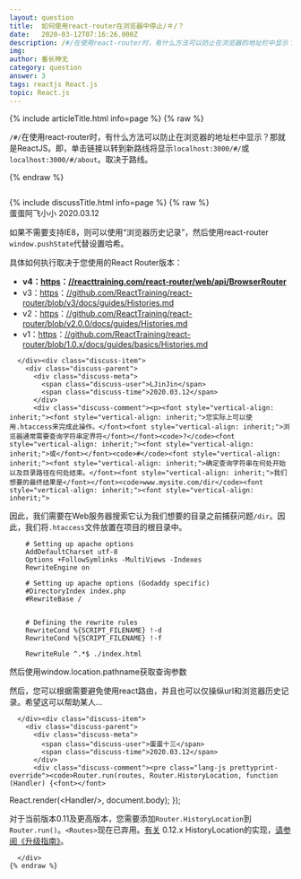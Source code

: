 ```yaml
---
layout: question
title:  如何使用react-router在浏览器中停止/＃/？
date:   2020-03-12T07:16:26.000Z
description: /#/在使用react-router时，有什么方法可以防止在浏览器的地址栏中显示？那就是ReactJS。即，单击链接以转到新路线将显示localhost ...
img: 
author: 番长神无
category: question
answer: 3
tags: reactjs React.js
topic: React.js
---
```

<div class="article-root">
  <div class="article">
    {% include articleTitle.html info=page %}
    {% raw %}
    <div class="article-content"><p><font style="vertical-align: inherit;"></font><code>/#/</code><font style="vertical-align: inherit;"><font style="vertical-align: inherit;">在使用react-router时，有什么</font><font style="vertical-align: inherit;">方法可以防止</font><font style="vertical-align: inherit;">在浏览器的地址栏中显示？</font><font style="vertical-align: inherit;">那就是ReactJS。</font><font style="vertical-align: inherit;">即，单击链接以转到新路线将显示</font></font><code>localhost:3000/#/</code><font style="vertical-align: inherit;"><font style="vertical-align: inherit;">或
 </font></font><code>localhost:3000/#/about</code><font style="vertical-align: inherit;"><font style="vertical-align: inherit;">。</font><font style="vertical-align: inherit;">取决于路线。</font></font></p></div>
    {% endraw %}
  </div>
  <p style="height: 0;width:0;overflow: hidden;"> 第1043篇《如何使用react-router在浏览器中停止/＃/？》来自Winter(https://github.com/aiyld/aiyld.github.io)的站点</p>
  <div class="discuss-wrapper">
    {% include discussTitle.html info=page %}
    {% raw %}
    <div class="discuss-item">
        <div class="discuss-parent">
          <div class="discuss-meta">
            <span class="discuss-user">蛋蛋阿飞小小</span>
            <span class="discuss-time">2020.03.12</span>
          </div>
          <div class="discuss-comment"><p><font style="vertical-align: inherit;"><font style="vertical-align: inherit;">如果不需要支持IE8，则可以使用“浏览器历史记录”，然后使用react-router </font></font><code>window.pushState</code><font style="vertical-align: inherit;"><font style="vertical-align: inherit;">代替设置哈希。</font></font></p>

<p><font style="vertical-align: inherit;"><font style="vertical-align: inherit;">具体如何执行取决于您使用的React Router版本：</font></font></p>

<ul>
<li><strong><font style="vertical-align: inherit;"><font style="vertical-align: inherit;">v4：</font><a href="https://reacttraining.com/react-router/web/api/BrowserRouter" rel="noreferrer"><font style="vertical-align: inherit;">https</font></a><font style="vertical-align: inherit;">：</font></font><a href="https://reacttraining.com/react-router/web/api/BrowserRouter" rel="noreferrer"><font style="vertical-align: inherit;"><font style="vertical-align: inherit;">//reacttraining.com/react-router/web/api/BrowserRouter</font></font></a></strong></li>
<li><font style="vertical-align: inherit;"><font style="vertical-align: inherit;">v3：</font><a href="https://github.com/ReactTraining/react-router/blob/v3/docs/guides/Histories.md" rel="noreferrer"><font style="vertical-align: inherit;">https</font></a><font style="vertical-align: inherit;">：</font></font><a href="https://github.com/ReactTraining/react-router/blob/v3/docs/guides/Histories.md" rel="noreferrer"><font style="vertical-align: inherit;"><font style="vertical-align: inherit;">//github.com/ReactTraining/react-router/blob/v3/docs/guides/Histories.md</font></font></a></li>
<li><font style="vertical-align: inherit;"><font style="vertical-align: inherit;">v2：</font><a href="https://github.com/ReactTraining/react-router/blob/v2.0.0/docs/guides/Histories.md" rel="noreferrer"><font style="vertical-align: inherit;">https</font></a><font style="vertical-align: inherit;">：</font></font><a href="https://github.com/ReactTraining/react-router/blob/v2.0.0/docs/guides/Histories.md" rel="noreferrer"><font style="vertical-align: inherit;"><font style="vertical-align: inherit;">//github.com/ReactTraining/react-router/blob/v2.0.0/docs/guides/Histories.md</font></font></a></li>
<li><font style="vertical-align: inherit;"><font style="vertical-align: inherit;">v1：</font><a href="https://github.com/ReactTraining/react-router/blob/1.0.x/docs/guides/basics/Histories.md" rel="noreferrer"><font style="vertical-align: inherit;">https</font></a><font style="vertical-align: inherit;">：</font></font><a href="https://github.com/ReactTraining/react-router/blob/1.0.x/docs/guides/basics/Histories.md" rel="noreferrer"><font style="vertical-align: inherit;"><font style="vertical-align: inherit;">//github.com/ReactTraining/react-router/blob/1.0.x/docs/guides/basics/Histories.md</font></font></a></li>
</ul></div>
        </div>
        
      </div><div class="discuss-item">
        <div class="discuss-parent">
          <div class="discuss-meta">
            <span class="discuss-user">LJinJin</span>
            <span class="discuss-time">2020.03.12</span>
          </div>
          <div class="discuss-comment"><p><font style="vertical-align: inherit;"><font style="vertical-align: inherit;">您实际上可以使用.htaccess来完成此操作。</font><font style="vertical-align: inherit;">浏览器通常需要查询字符串定界符</font></font><code>?</code><font style="vertical-align: inherit;"><font style="vertical-align: inherit;">或</font></font><code>#</code><font style="vertical-align: inherit;"><font style="vertical-align: inherit;">确定查询字符串在何处开始以及目录路径在何处结束。</font><font style="vertical-align: inherit;">我们想要的最终结果是</font></font><code>www.mysite.com/dir</code><font style="vertical-align: inherit;"><font style="vertical-align: inherit;">
因此，我们需要在Web服务器搜索它认为我们</font><font style="vertical-align: inherit;">想要</font><font style="vertical-align: inherit;">的目录之前捕获问题</font></font><code>/dir</code><font style="vertical-align: inherit;"><font style="vertical-align: inherit;">。</font><font style="vertical-align: inherit;">因此，我们将</font></font><code>.htaccess</code><font style="vertical-align: inherit;"><font style="vertical-align: inherit;">文件</font><font style="vertical-align: inherit;">放置</font><font style="vertical-align: inherit;">在项目的根目录中。</font></font></p>

<pre><code>    # Setting up apache options<font></font>
    AddDefaultCharset utf-8<font></font>
    Options +FollowSymlinks -MultiViews -Indexes<font></font>
    RewriteEngine on<font></font>
<font></font>
    # Setting up apache options (Godaddy specific)<font></font>
    #DirectoryIndex index.php<font></font>
    #RewriteBase /<font></font>
<font></font>
<font></font>
    # Defining the rewrite rules<font></font>
    RewriteCond %{SCRIPT_FILENAME} !-d<font></font>
    RewriteCond %{SCRIPT_FILENAME} !-f<font></font>
<font></font>
    RewriteRule ^.*$ ./index.html<font></font>
</code></pre>

<p><font style="vertical-align: inherit;"><font style="vertical-align: inherit;">然后使用window.location.pathname获取查询参数</font></font></p>

<p><font style="vertical-align: inherit;"><font style="vertical-align: inherit;">然后，您可以根据需要避免使用react路由，并且也可以仅操纵url和浏览器历史记录。</font><font style="vertical-align: inherit;">希望这可以帮助某人...</font></font></p></div>
        </div>
        
      </div><div class="discuss-item">
        <div class="discuss-parent">
          <div class="discuss-meta">
            <span class="discuss-user">蛋蛋十三</span>
            <span class="discuss-time">2020.03.12</span>
          </div>
          <div class="discuss-comment"><pre class="lang-js prettyprint-override"><code>Router.run(routes, Router.HistoryLocation, function (Handler) {<font></font>
  React.render(&lt;Handler/&gt;, document.body);<font></font>
});<font></font>
</code></pre>

<p><font style="vertical-align: inherit;"><font style="vertical-align: inherit;">对于当前版本0.11及更高版本，您需要添加</font></font><code>Router.HistoryLocation</code><font style="vertical-align: inherit;"><font style="vertical-align: inherit;">到</font></font><code>Router.run()</code><font style="vertical-align: inherit;"><font style="vertical-align: inherit;">。</font></font><code>&lt;Routes&gt;</code><font style="vertical-align: inherit;"><font style="vertical-align: inherit;">现在已弃用。</font></font><a href="https://github.com/rackt/react-router/blob/d49199e4b939a01f1e9f18188166a8f8a9f52a5b/UPGRADE_GUIDE.md#react-012"><font style="vertical-align: inherit;"><font style="vertical-align: inherit;">有关</font></font></a><font style="vertical-align: inherit;"><font style="vertical-align: inherit;"> 0.12.x HistoryLocation的实现，</font><a href="https://github.com/rackt/react-router/blob/d49199e4b939a01f1e9f18188166a8f8a9f52a5b/UPGRADE_GUIDE.md#react-012"><font style="vertical-align: inherit;">请参阅《升级指南》</font></a><font style="vertical-align: inherit;">。</font></font></p></div>
        </div>
        
      </div>
    {% endraw %}
  </div>
<div>
